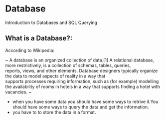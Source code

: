 # Database
Introduction to Databases and SQL Querying
## What is a Database?:

According to Wikipedia:

~
A database is an organized collection of data.[1] A relational database, more restrictively, is a collection of schemas, tables, queries, reports, views, and other elements. Database designers typically organize the data to model aspects of reality in a way that supports processes requiring information, such as (for example) modelling the availability of rooms in hotels in a way that supports finding a hotel with vacancies.
~

- when you have some data you should have some ways to retrive it.You should have some ways to query the data and get the information.
- you have to to store the data in a format.
